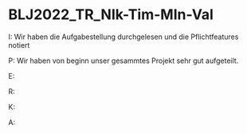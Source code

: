 # BLJ2022_TR_NIk-Tim-MIn-Val

I: Wir haben die Aufgabestellung durchgelesen und die Pflichtfeatures notiert

P: Wir haben von beginn unser gesammtes Projekt sehr gut aufgeteilt.

E:

R:

K:

A:
